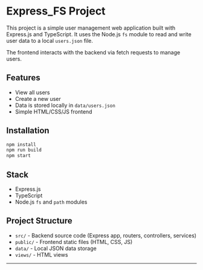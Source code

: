 # Express_FS Project

This project is a simple user management web application built with Express.js and TypeScript. It uses the Node.js `fs` module to read and write user data to a local `users.json` file.

The frontend interacts with the backend via fetch requests to manage users.

## Features

-   View all users
-   Create a new user
-   Data is stored locally in `data/users.json`
-   Simple HTML/CSS/JS frontend

## Installation

```bash
npm install
npm run build
npm start
```

## Stack

-   Express.js
-   TypeScript
-   Node.js `fs` and `path` modules

## Project Structure

-   `src/` - Backend source code (Express app, routers, controllers, services)
-   `public/` - Frontend static files (HTML, CSS, JS)
-   `data/` - Local JSON data storage
-   `views/` - HTML views

---
